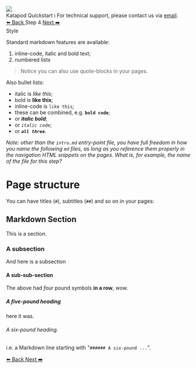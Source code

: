 <!-- TOP -->
<div class="top">
  <img class="scenario-academy-logo" src="https://datastax-academy.github.io/katapod-shared-assets/images/ds-academy-2023.svg" />
  <div class="scenario-title-section">
    <span class="scenario-title">Katapod Quickstart</span>
    <span class="scenario-subtitle">ℹ️ For technical support, please contact us via <a href="mailto:academy@datastax.com">email</a>.</span>
  </div>
</div>

<!-- NAVIGATION -->
<div id="navigation-top" class="navigation-top">
  <a title="Back" href='command:katapod.loadPage?[{"step":"step3"}]' class="btn btn-dark navigation-top-left">
    ⬅️ Back
  </a>
<span class="step-count">Step 4</span>
  <a title="Next" href='command:katapod.loadPage?[{"step":"step5"}]' class="btn btn-dark navigation-top-right">
    Next ➡️
  </a>
</div>

<!-- CONTENT -->
<div class="step-title">Style</div>

Standard markdown features are available:

1. inline-code, italic and bold text;
2. numbered lists

> Notice you can also use quote-blocks in your pages.

Also bullet lists:

- italic is _like this_;
- bold is **like this**;
- inline-code is `like this`;
- these can be combined, e.g. **`bold code`**;
- or **_italic bold_**;
- or _`italic code`_;
- or **_`all three`_**.

_Note: other than the `intro.md` entry-point file, you have full freedom in how you name the following `md` files,
as long as you reference them properly in the navigation HTML snippets on the pages. What is, for example, the name of the file for this step?_

# Page structure

You can have titles (`#`), subtitles (`##`) and so on in your pages:

## Markdown Section

This is a section.

### A subsection

And here is a subsection

#### A sub-sub-section

The above had _four_ pound symbols **in a row**, wow.

##### A five-pound heading

here it was.

###### A six-pound heading.

i.e. a Markdown line starting with "`###### A six-pound ...`".

<!-- NAVIGATION -->
<div id="navigation-bottom" class="navigation-bottom">
  <a title="Back" href='command:katapod.loadPage?[{"step":"step3"}]' class="btn btn-dark navigation-bottom-left">
    ⬅️ Back
  </a>
  <a title="Next" href='command:katapod.loadPage?[{"step":"step5"}]' class="btn btn-dark navigation-bottom-right">
    Next ➡️
  </a>
</div>
